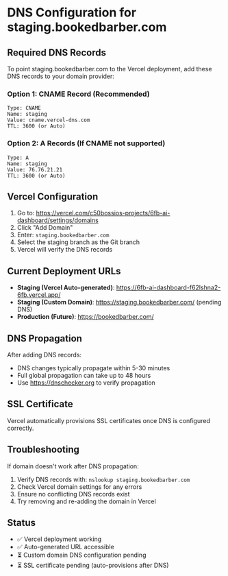 # DNS Configuration for staging.bookedbarber.com

## Required DNS Records

To point staging.bookedbarber.com to the Vercel deployment, add these DNS records to your domain provider:

### Option 1: CNAME Record (Recommended)
```
Type: CNAME
Name: staging
Value: cname.vercel-dns.com
TTL: 3600 (or Auto)
```

### Option 2: A Records (If CNAME not supported)
```
Type: A
Name: staging
Value: 76.76.21.21
TTL: 3600 (or Auto)
```

## Vercel Configuration

1. Go to: https://vercel.com/c50bossios-projects/6fb-ai-dashboard/settings/domains
2. Click "Add Domain"
3. Enter: `staging.bookedbarber.com`
4. Select the staging branch as the Git branch
5. Vercel will verify the DNS records

## Current Deployment URLs

- **Staging (Vercel Auto-generated)**: https://6fb-ai-dashboard-f62lshna2-6fb.vercel.app/
- **Staging (Custom Domain)**: https://staging.bookedbarber.com/ (pending DNS)
- **Production (Future)**: https://bookedbarber.com/

## DNS Propagation

After adding DNS records:
- DNS changes typically propagate within 5-30 minutes
- Full global propagation can take up to 48 hours
- Use https://dnschecker.org to verify propagation

## SSL Certificate

Vercel automatically provisions SSL certificates once DNS is configured correctly.

## Troubleshooting

If domain doesn't work after DNS propagation:
1. Verify DNS records with: `nslookup staging.bookedbarber.com`
2. Check Vercel domain settings for any errors
3. Ensure no conflicting DNS records exist
4. Try removing and re-adding the domain in Vercel

## Status
- ✅ Vercel deployment working
- ✅ Auto-generated URL accessible
- ⏳ Custom domain DNS configuration pending
- ⏳ SSL certificate pending (auto-provisions after DNS)